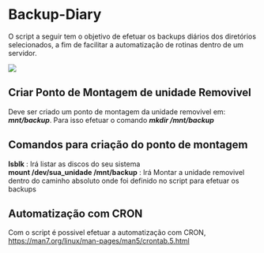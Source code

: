 # Backup-Diary
  
  O script a seguir tem o objetivo de efetuar os backups diários dos diretórios selecionados, a fim de facilitar a automatização de rotinas dentro de um servidor.

![](https://linuxengineering.files.wordpress.com/2014/08/linux_inside_tux.png)

## Criar Ponto de Montagem de unidade Removivel
  
  Deve ser criado um ponto de montagem da unidade removivel em: ***mnt/backup***.
  Para isso efetuar o comando ***mkdir /mnt/backup***
  
## Comandos para criação do ponto de montagem
  
  **lsblk** : Irá listar as discos do seu sistema <br>
  **mount /dev/sua_unidade /mnt/backup** : Irá Montar a unidade removivel dentro do caminho absoluto onde foi definido no script para efetuar os backups
## Automatização com CRON
  
  Com o script é possivel efetuar a automatização com CRON, https://man7.org/linux/man-pages/man5/crontab.5.html
